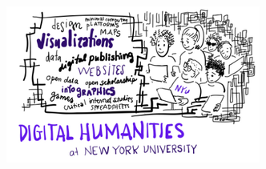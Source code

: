 [![illustration of nyu students alongside a dh word cloud: "design", "maps", "open data", etc.](./media/dh-list-banner-jojo.jpeg)](https://dh.hosting.nyu.edu)
